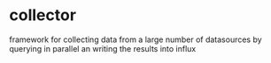 # collector
framework for collecting data from a large number of datasources by querying in parallel an writing the results into influx
